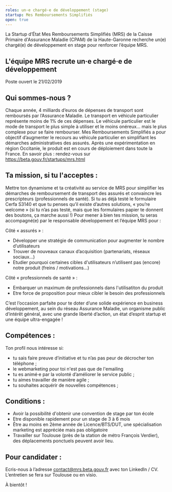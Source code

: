 ```yaml
---
roles: un·e chargé·e de développement (stage)
startup: Mes Remboursements Simplifiés
open: true
---
```


La Startup d’État Mes Remboursements Simplifiés (MRS) de la Caisse Primaire d'Assurance Maladie (CPAM) de la Haute-Garonne recherche un(e) chargé(e) de développement en stage pour renforcer l’équipe MRS.

<!--more-->

##  L'équipe MRS recrute un·e chargé·e de développement 
Poste ouvert le 21/02/2019


## Qui sommes-nous ?

Chaque année, 4 milliards d’euros de dépenses de transport sont remboursés par l’Assurance Maladie. 
Le transport en véhicule particulier représente moins de 1% de ces dépenses.
Le véhicule particulier est le mode de transport le plus simple à utiliser et le moins onéreux… mais le plus complexe pour se faire rembourser. 
Mes Remboursements Simplifiés a pour objectif d’augmenter le recours au véhicule particulier en simplifiant les démarches administratives des assurés. 
Après une expérimentation en région Occitanie, le produit est en cours de déploiement dans toute la France.
En savoir plus : 
rendez-vous sur https://beta.gouv.fr/startups/mrs.html


## Ta mission, si tu l'acceptes :

Mettre ton dynamisme et ta créativité au service de MRS pour simplifier les démarches de remboursement de transport des assurés et convaincre les prescripteurs (professionnels de santé).
Si tu as déjà testé le formulaire Cerfa S3140 et que tu penses qu’il existe d’autres solutions, « you’re welcome » (si tu n’as pas testé, mais que les formulaires papier te donnent des boutons, ça marche aussi !)
Pour mener à bien tes mission, tu seras accompagné(e) par le responsable développement et l’équipe MRS pour :

Côté « assurés » :
-  Développer une stratégie de communication pour augmenter le nombre d’utilisateurs 
-  Trouver de nouveaux canaux d’acquisition (partenariats, réseaux sociaux…)
-  Etudier pourquoi certaines cibles d'utilisateurs n’utilisent pas (encore) notre produit (freins / motivations…)	

Côté « professionnels de santé » :
-  Embarquer un maximum de professionnels dans l'utilisatiton du produit
-  Etre force de proposition pour mieux cibler le besoin des professionnels

C’est l’occasion parfaite pour te doter d’une solide expérience en business développement, au sein du réseau Assurance Maladie, un organisme public d’intérêt général, avec une grande liberté d’action, un état d’esprit startup et une équipe ultra-engagée !

## Compétences :
Ton profil nous intéresse si:
-  tu sais faire preuve d’initiative et tu n’as pas peur de décrocher ton téléphone ;
-  le webmarketing pour toi n'est pas que de l'emailing
-  tu es animé·e par la volonté d’améliorer le service public ;
-  tu aimes travailler de manière agile ;
-  tu souhaites acquérir de nouvelles compétences ;


##  Conditions :

- Avoir la possibilité d'obtenir une convention de stage par ton école
- Etre disponible rapidement pour un stage de 3 à 6 mois
- Être au moins en 2ème année de Licence/BTS/DUT, une spécialisation marketing est appréciée mais pas obligatoire
- Travailler sur Toulouse (près de la station de métro François Verdier), des déplacements ponctuels peuvent avoir lieu.


## Pour candidater :
Ecris-nous à l’adresse contact@mrs.beta.gouv.fr avec ton LinkedIn / CV. L’entretien se fera sur Toulouse ou en visio.

À bientôt !
